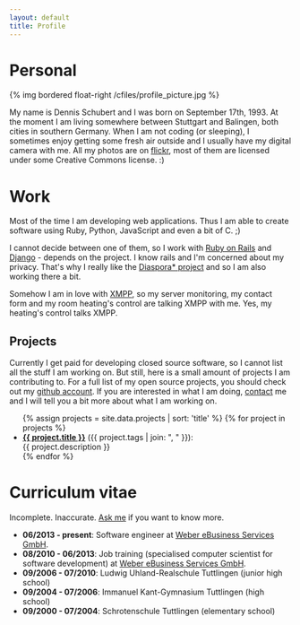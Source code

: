 ```yaml
---
layout: default
title: Profile
---
```


# Personal

{% img bordered float-right /cfiles/profile_picture.jpg %}

My name is Dennis Schubert and I was born on September 17th, 1993. At the moment I am living somewhere between Stuttgart and Balingen, both cities in southern Germany. When I am not coding (or sleeping), I sometimes enjoy getting some fresh air outside and I usually have my digital camera with me. All my photos are on [flickr][flickr], most of them are licensed under some Creative Commons license. :)

# Work

Most of the time I am developing web applications. Thus I am able to create software using Ruby, Python, JavaScript and even a bit of C. ;)

I cannot decide between one of them, so I work with [Ruby on Rails][rails] and [Django][django] - depends on the project. I know rails and I'm concerned about my privacy. That's why I really like the [Diaspora\* project][diaspora] and so I am also working there a bit.

Somehow I am in love with [XMPP][xmpp], so my server monitoring, my contact form and my room heating's control are talking XMPP with me. Yes, my heating's control talks XMPP.

## Projects

Currently I get paid for developing closed source software, so I cannot list all the stuff I am working on. But still, here is a small amount of projects I am contributing to. For a full list of my open source projects, you should check out my [github account][github]. If you are interested in what I am doing, [contact][contact] me and I will tell you a bit more about what I am working on.

<ul>
{% assign projects = site.data.projects | sort: 'title' %}
{% for project in projects %}
  <li>
    <a href="{{ project.url }}"><strong>{{ project.title }}</strong></a> ({{ project.tags | join: ", " }}): <br>
    {{ project.description }}
  </li>
{% endfor %}
</ul>

# Curriculum vitae

Incomplete. Inaccurate. [Ask me][contact] if you want to know more.

* **06/2013 - present**: Software engineer at [Weber eBusiness Services GmbH][wes].
* **08/2010 - 06/2013**: Job training (specialised computer scientist for software development) at [Weber eBusiness Services GmbH][wes].
* **09/2006 - 07/2010**: Ludwig Uhland-Realschule Tuttlingen (junior high school)
* **09/2004 - 07/2006**: Immanuel Kant-Gymnasium Tuttlingen (high school)
* **09/2000 - 07/2004**: Schrotenschule Tuttlingen (elementary school)

[contact]: /contact.html
[diaspora]: https://github.com/diaspora/diaspora
[django]: https://www.djangoproject.com/
[flickr]: http://www.flickr.com/photos/denschub/sets/
[github]: https://github.com/denschub
[projects]: /projects/
[rails]: http://rubyonrails.org/
[wes]: https://www.weber-ebusiness.de/
[xmpp]: http://xmpp.org/
